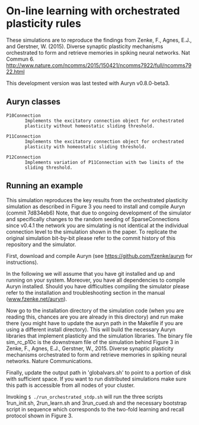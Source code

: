 # On-line learning with orchestrated plasticity rules

These simulations are to reproduce the findings from 
Zenke, F., Agnes, E.J., and Gerstner, W. (2015). Diverse synaptic plasticity mechanisms orchestrated to form and retrieve memories in spiking neural networks. Nat Commun 6.
http://www.nature.com/ncomms/2015/150421/ncomms7922/full/ncomms7922.html

This development version was last tested with Auryn v0.8.0-beta3.  


## Auryn classes
```
P10Connection 
       Implements the excitatory connection object for orchestrated
       plasticity without homeostatic sliding threshold.

P11Connection 
       Implements the excitatory connection object for orchestrated
       plasticity with homeostatic sliding threshold.

P12Connection 
       Implements variation of P11Connection with two limits of the
       sliding threshold.
```

## Running an example

This simulation reproduces the key results from the orchestrated plasticity
simulation as described in Figure 3 you need to install and compile Auryn
(commit 7d834eb6) Note, that due to ongoing development of the simulator and
specifically changes to the random seeding of SparseConnections since v0.4.1
the network you are simulating is not identical at the individual connection
level to the simulation shown in the paper. To replicate the original
simulation bit-by-bit please refer to the commit history of this repository and
the simulator.

First, download and compile Auryn (see https://github.com/fzenke/auryn for
instructions).

In the following we will assume that you have git installed and up and running
on your system. Moreover, you have all dependencies to compile Auryn installed.
Should you have difficulties compiling the simulator please refer to the
installation and troubleshooting section in the manual (www.fzenke.net/auryn).

Now go to the installation directory of the simulation code (when you are
reading this, chances are you are already in this directory) and run make there
(you might have to update the auryn path in the Makefile if you are using a
different install directory). This will build the necessary Auryn libraries
that implement plasticity and the simulation libraries. The binary file
sim_rc_p10c is the downstream file of the simulation behind Figure 3 in Zenke,
F., Agnes, E.J., Gerstner, W., 2015. Diverse synaptic plasticity mechanisms
orchestrated to form and retrieve memories in spiking neural networks. Nature
Communications.

Finally, update the output path in 'globalvars.sh' to point to a portion of
disk with sufficient space. If you want to run distributed simulations make
sure this path is accessible from all nodes of your cluster.

Invoking `$ ./run_orchestrated_stdp.sh`
will run the three scripts 1run_init.sh, 2run_learn.sh and 3run_cued.sh and
the necessary bootstrap script in sequence which corresponds to the two-fold
learning and recall protocol shown in Figure 3.
